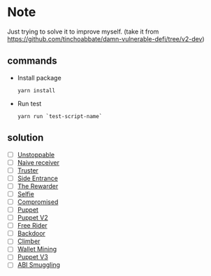 # Note
Just trying to solve it to improve myself.
(take it from https://github.com/tinchoabbate/damn-vulnerable-defi/tree/v2-dev)

## commands
- Install package
    ```
    yarn install
    ```
- Run test
    ```
    yarn run `test-script-name`
    ```

## solution
- [ ] [Unstoppable](https://github.com/CokeFung/damn-vulnerable-defi-v3-ethers-solution/tree/main/test/unstoppable)
- [ ] [Naive receiver](https://github.com/CokeFung/damn-vulnerable-defi-v3-ethers-solution/tree/main/test/naive-receiver)
- [ ] [Truster](https://github.com/CokeFung/damn-vulnerable-defi-v3-ethers-solution/tree/main/test/truster)
- [ ] [Side Entrance](https://github.com/CokeFung/damn-vulnerable-defi-v3-ethers-solution/tree/main/test/side-entrance)
- [ ] [The Rewarder](https://github.com/CokeFung/damn-vulnerable-defi-v3-ethers-solution/tree/main/test/the-rewarder)
- [ ] [Selfie](https://github.com/CokeFung/damn-vulnerable-defi-v3-ethers-solution/tree/main/test/selfie)
- [ ] [Compromised](https://github.com/CokeFung/damn-vulnerable-defi-v3-ethers-solution/tree/main/test/compromised)
- [ ] [Puppet](https://github.com/CokeFung/damn-vulnerable-defi-v3-ethers-solution/tree/main/test/puppet)
- [ ] [Puppet V2](https://github.com/CokeFung/damn-vulnerable-defi-v3-ethers-solution/tree/main/test/puppet-v2)
- [ ] [Free Rider](https://github.com/CokeFung/damn-vulnerable-defi-v3-ethers-solution/tree/main/test/free-rider)
- [ ] [Backdoor](https://github.com/CokeFung/damn-vulnerable-defi-v3-ethers-solution/tree/main/test/backdoor)
- [ ] [Climber](https://github.com/CokeFung/damn-vulnerable-defi-v3-ethers-solution/tree/main/test/climber)
- [ ] [Wallet Mining](https://github.com/CokeFung/damn-vulnerable-defi-v3-ethers-solution/tree/main/test/wallet-mining)
- [ ] [Puppet V3](https://github.com/CokeFung/damn-vulnerable-defi-v3-ethers-solution/tree/main/test/puppet-v3)
- [ ] [ABI Smuggling](https://github.com/CokeFung/damn-vulnerable-defi-v3-ethers-solution/tree/main/test/abi-smuggling)